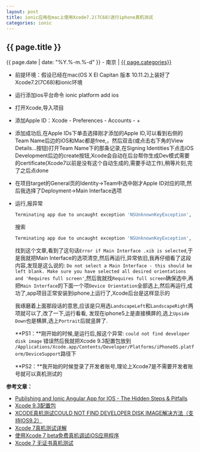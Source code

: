 ```yaml
---
layout: post
title: ionic应用在mac上使用Xcode7.2(7C68)进行iphone真机测试
categories: ionic
---
```


## {{ page.title }}

{{ page.date | date: "%Y.%-m.%-d" }} - 南京 | <a href="/archive#{{ page.categories }}">{{ page.categories}}</a>

* 前提环境：假设已经在mac(OS X El Capitan 版本 10.11.2)上装好了Xcode7.2(7C68)和ionic环境

* 运行添加ios平台命令 ionic platform add ios

* 打开Xcode,导入项目

* 添加Apple ID：Xcode - Preferences - Accounts - +

* 添加成功后,在Apple IDs下单击选择刚才添加的Apple ID,可以看到右侧的Team Name后边的iOS和Mac都是free,，然后双击(或点击右下角的View Details...按钮)打开Team Name下的那条记录,在Signing Identities下点击iOS Development后边的create按钮,Xcode会自动在后台帮你生成Dev模式需要的certificate(Xcode7以前是没有这个自动生成的,需要手动工作),稍等片刻,完了之后点done

* 在项目target的General页的Identity->Team中选中刚才Apple ID对应的项,然后我选择了Deployment->Main Interface选项

* 运行,报异常

    ```sh
    Terminating app due to uncaught exception 'NSUnknownKeyException', reason: '[<UIApplication 0x14e7b130> setValue:forUndefinedKey:]: this class is not key value coding-compliant for the key view.'
    ```

    搜索

    ```sh
    Terminating app due to uncaught exception 'NSUnknownKeyException', reason: '[<UIApplication 0x14e7b130> setValue:forUndefinedKey:]: this class is not key value coding-compliant for the key view.'
    ```

    找到这个文章,看到了这句话`Error if Main Interface .xib is selected`,于是我就把Main Interface的选项清空,然后再运行,异常依旧,我再仔细看了这段内容,发现是这么说的: `Do not select a Main Interface - this should be left blank. Make sure you have selected all desired orientations and 'Requires full screen'`,然后我就找`Requires full screen`确保选中,再把`Main Interface`的下面一个项`Device Orientation`全部选上,然后再运行,成功了,app项目正常安装到iphone上运行了,Xcode后台是这样显示的

    我琢磨着上面那段话的意思,应该是只用选`LandscapeLeft`和`LandscapeRight`两项就可以了,改了一下,运行看看,
    发现在iphone5上是直接横屏的,选上`Upside Down`也是横屏,选上`Portrait`后就竖屏了.

    **PS1：**刚开始的时候,是运行后,报这个异常: `could not find developer disk image` 错误然后我就把Xcode 9.3配置包放到 `/Applications/Xcode.app/Contents/Developer/Platforms/iPhoneOS.platform/DeviceSupport`路径下

    **PS2：**我开始的时候登录了开发者账号,理论上Xcode7是不需要开发者账号就可以真机测试的

**参考文章：**

* [Publishing and Ionic Angular App for IOS - The Hidden Steps & Pitfalls][1]
* [Xcode 9.3配置包][2]
* [XCODE真机测试COULD NOT FIND DEVELOPER DISK IMAGE解决方法（支持IOS9.2）][3]
* [Xcode 7真机测试详解][4]
* [使用Xcode 7 beta免费真机调试iOS应用程序][5]
* [Xcode 7 无证书真机测试][6]


[1]: http://www.righthandedmonkey.com/2016/01/publishing-ionic-angular-app-for-ios.html
[2]: http://my.oschina.net/Nealyang/blog/650347
[3]: http://www.cnblogs.com/JackieHoo/p/5064757.html
[4]: http://www.cnblogs.com/iCocos/p/4756626.html
[5]: http://blog.k-res.net/archives/1862.html
[6]: http://www.lidaze.com/2015/10/01/Xcode7zhenjiceshi/